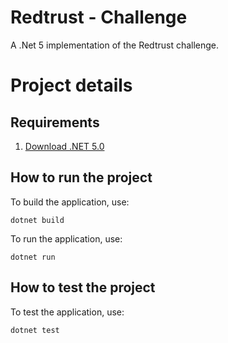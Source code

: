# Redtrust - Challenge

A .Net 5 implementation of the Redtrust challenge.

# Project details

## Requirements
1. [Download .NET 5.0](https://dotnet.microsoft.com/download/dotnet/5.0)

## How to run the project

To build the application, use:

```
dotnet build
```

To run the application, use:

```
dotnet run
```

## How to test the project

To test the application, use:

```
dotnet test
```
